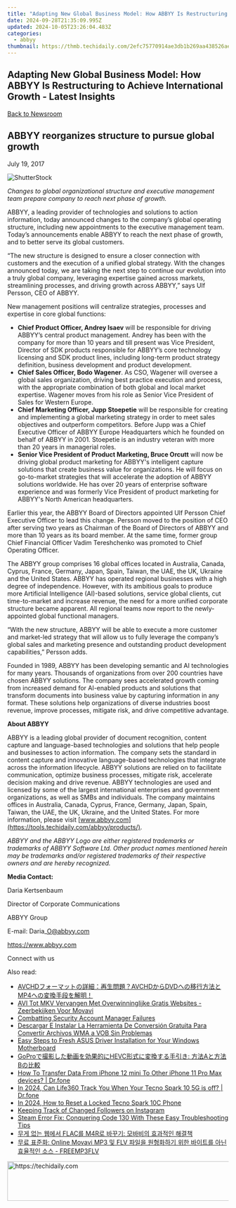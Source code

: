 ```yaml
---
title: "Adapting New Global Business Model: How ABBYY Is Restructuring to Achieve International Growth - Latest Insights"
date: 2024-09-28T21:35:09.995Z
updated: 2024-10-05T23:26:04.483Z
categories:
  - abbyy
thumbnail: https://thmb.techidaily.com/2efc75770914ae3db1b269aa438526aea2b37f029f972da8e465d2fb4ae63f10.jpg
---
```


## Adapting New Global Business Model: How ABBYY Is Restructuring to Achieve International Growth - Latest Insights

[Back to Newsroom](https://tools.techidaily.com/abbyy/products/)

## ABBYY reorganizes structure to pursue global growth

July 19, 2017

![ShutterStock](https://content.abbyy.com/-/media/project/abbyy/abbyy/branchtemplates/shutterstock_1272462163_1296-x-729.jpg?h=729&iar=0&w=1296)

_Changes to global organizational structure and executive management team prepare company to reach next phase of growth._

ABBYY, a leading provider of technologies and solutions to action information, today announced changes to the company’s global operating structure, including new appointments to the executive management team. Today’s announcements enable ABBYY to reach the next phase of growth, and to better serve its global customers.

“The new structure is designed to ensure a closer connection with customers and the execution of a unified global strategy. With the changes announced today, we are taking the next step to continue our evolution into a truly global company, leveraging expertise gained across markets, streamlining processes, and driving growth across ABBYY,” says Ulf Persson, CEO of ABBYY.

New management positions will centralize strategies, processes and expertise in core global functions:

* **Chief Product Officer, Andrey Isaev** will be responsible for driving ABBYY’s central product management. Andrey has been with the company for more than 10 years and till present was Vice President, Director of SDK products responsible for ABBYY’s core technology licensing and SDK product lines, including long-term product strategy definition, business development and product development.
* **Chief Sales Officer, Bodo Wagener**. As CSO, Wagener will oversee a global sales organization, driving best practice execution and process, with the appropriate combination of both global and local market expertise. Wagener moves from his role as Senior Vice President of Sales for Western Europe.
* **Chief Marketing Officer, Jupp Stoepetie** will be responsible for creating and implementing a global marketing strategy in order to meet sales objectives and outperform competitors. Before Jupp was a Chief Executive Officer of ABBYY Europe Headquarters which he founded on behalf of ABBYY in 2001\. Stoepetie is an industry veteran with more than 20 years in managerial roles.
* **Senior Vice President of Product Marketing, Bruce Orcutt** will now be driving global product marketing for ABBYY's intelligent capture solutions that create business value for organizations. He will focus on go-to-market strategies that will accelerate the adoption of ABBYY solutions worldwide. He has over 20 years of enterprise software experience and was formerly Vice President of product marketing for ABBYY's North American headquarters.

Earlier this year, the ABBYY Board of Directors appointed Ulf Persson Chief Executive Officer to lead this change. Persson moved to the position of CEO after serving two years as Chairman of the Board of Directors of ABBYY and more than 10 years as its board member. At the same time, former group Chief Financial Officer Vadim Tereshchenko was promoted to Chief Operating Officer.

The ABBYY group comprises 16 global offices located in Australia, Canada, Cyprus, France, Germany, Japan, Spain, Taiwan, the UAE, the UK, Ukraine and the United States. ABBYY has operated regional businesses with a high degree of independence. However, with its ambitious goals to produce more Artificial Intelligence (AI)-based solutions, service global clients, cut time-to-market and increase revenue, the need for a more unified corporate structure became apparent. All regional teams now report to the newly-appointed global functional managers.

“With the new structure, ABBYY will be able to execute a more customer and market-led strategy that will allow us to fully leverage the company’s global sales and marketing presence and outstanding product development capabilities,” Persson adds.

Founded in 1989, ABBYY has been developing semantic and AI technologies for many years. Thousands of organizations from over 200 countries have chosen ABBYY solutions. The company sees accelerated growth coming from increased demand for AI-enabled products and solutions that transform documents into business value by capturing information in any format. These solutions help organizations of diverse industries boost revenue, improve processes, mitigate risk, and drive competitive advantage.

**About ABBYY**

ABBYY is a leading global provider of document recognition, content capture and language-based technologies and solutions that help people and businesses to action information. The company sets the standard in content capture and innovative language-based technologies that integrate across the information lifecycle. ABBYY solutions are relied on to facilitate communication, optimize business processes, mitigate risk, accelerate decision making and drive revenue. ABBYY technologies are used and licensed by some of the largest international enterprises and government organizations, as well as SMBs and individuals. The company maintains offices in Australia, Canada, Cyprus, France, Germany, Japan, Spain, Taiwan, the UAE, the UK, Ukraine, and the United States. For more information, please visit [www.abbyy.com](https://tools.techidaily.com/abbyy/products/).

_ABBYY and the ABBYY Logo are either registered trademarks or trademarks of ABBYY Software Ltd. Other product names mentioned herein may be trademarks and/or registered trademarks of their respective owners and are hereby recognized._

**Media Contact:**

Daria Kertsenbaum

Director of Corporate Communications

ABBYY Group

E-mail: Daria\_O@abbyy.com

<https://www.abbyy.com>

Connect with us

<ins class="adsbygoogle"
     style="display:block"
     data-ad-format="autorelaxed"
     data-ad-client="ca-pub-7571918770474297"
     data-ad-slot="1223367746"></ins>

<ins class="adsbygoogle"
     style="display:block"
     data-ad-client="ca-pub-7571918770474297"
     data-ad-slot="8358498916"
     data-ad-format="auto"
     data-full-width-responsive="true"></ins>

<span class="atpl-alsoreadstyle">Also read:</span>
<div><ul>
<li><a href="https://blog-min.techidaily.com/avchdavchddvdmp4/"><u>AVCHDフォーマットの詳細：再生問題？AVCHDからDVDへの移行方法とMP4への変換手段を解明！</u></a></li>
<li><a href="https://solve-news.techidaily.com/avi-tot-mkv-vervangen-met-overwinninglijke-gratis-websites-zeerbekijken-voor-movavi/"><u>AVI Tot MKV Vervangen Met Overwinninglijke Gratis Websites - Zeerbekijken Voor Movavi</u></a></li>
<li><a href="https://win11.techidaily.com/combatting-security-account-manager-failures/"><u>Combatting Security Account Manager Failures</u></a></li>
<li><a href="https://solve-news.techidaily.com/descargar-e-instalar-la-herramienta-de-conversion-gratuita-para-convertir-archivos-wma-a-vob-sin-problemas/"><u>Descargar E Instalar La Herramienta De Conversión Gratuita Para Convertir Archivos WMA a VOB Sin Problemas</u></a></li>
<li><a href="https://hardware-updates.techidaily.com/easy-steps-to-fresh-asus-driver-installation-for-your-windows-motherboard/"><u>Easy Steps to Fresh ASUS Driver Installation for Your Windows Motherboard</u></a></li>
<li><a href="https://win11.techidaily.com/goprohevc-ab/"><u>GoProで撮影した動画を効果的にHEVC形式に変換する手引き: 方法Aと方法Bの比較</u></a></li>
<li><a href="https://blog-min.techidaily.com/how-to-transfer-data-from-iphone-12-mini-to-other-iphone-11-pro-max-devices-drfone-by-drfone-transfer-data-from-ios-transfer-data-from-ios/"><u>How To Transfer Data From iPhone 12 mini To Other iPhone 11 Pro Max devices? | Dr.fone</u></a></li>
<li><a href="https://review-topics.techidaily.com/in-2024-can-life360-track-you-when-your-tecno-spark-10-5g-is-off-drfone-by-drfone-virtual-android/"><u>In 2024, Can Life360 Track You When Your Tecno Spark 10 5G is off? | Dr.fone</u></a></li>
<li><a href="https://unlock-android.techidaily.com/in-2024-how-to-reset-a-locked-tecno-spark-10c-phone-by-drfone-android/"><u>In 2024, How to Reset a Locked Tecno Spark 10C Phone</u></a></li>
<li><a href="https://instagram-video-files.techidaily.com/keeping-track-of-changed-followers-on-instagram/"><u>Keeping Track of Changed Followers on Instagram</u></a></li>
<li><a href="https://win-blog.techidaily.com/steam-error-fix-conquering-code-130-with-these-easy-troubleshooting-tips/"><u>Steam Error Fix: Conquering Code 130 With These Easy Troubleshooting Tips</u></a></li>
<li><a href="https://solve-news.techidaily.com/flac-m4r/"><u>무게 없는 웹에서 FLAC를 M4R로 바꾸기: 모바비의 효과적인 해결책</u></a></li>
<li><a href="https://solve-news.techidaily.com/online-movavi-mp3-flv-freemp3flv/"><u>무료 표준화: Online Movavi MP3 및 FLV 파일을 원형화하기 위한 바이트를 아닌 효율적인 소스 - FREEMP3FLV</u></a></li>
</ul></div>

<!-- affiliate ads begin -->
<a href="https://aligracehair.sjv.io/c/5597632/2135375/19272" target="_top" id="2135375">
  <img src="//a.impactradius-go.com/display-ad/19272-2135375" border="0" alt="https://techidaily.com" width="728" height="90"/>
</a>
<img height="0" width="0" src="https://aligracehair.sjv.io/i/5597632/2135375/19272" style="position:absolute;visibility:hidden;" border="0" />
<!-- affiliate ads end -->

